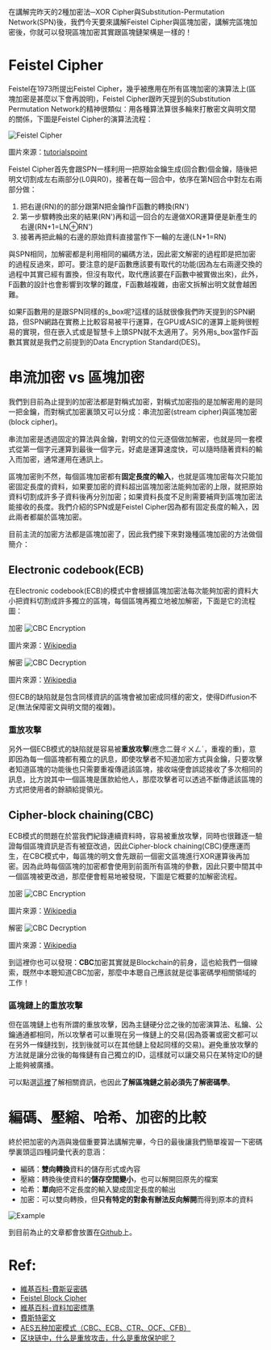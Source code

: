 在講解完昨天的2種加密法─XOR Cipher與Substitution-Permutation Network(SPN)後，我們今天要來講解Feistel Cipher與區塊加密，講解完區塊加密後，你就可以發現區塊加密其實跟區塊鏈架構是一樣的！

# Feistel Cipher
Feistel在1973所提出Feistel Cipher，幾乎被應用在所有區塊加密的演算法上(區塊加密是甚麼以下會再說明)，Feistel Cipher跟昨天提到的Substitution Permutation Network的精神很類似：用各種算法算很多輪來打散密文與明文間的關係，下圖是Feistel Cipher的演算法流程：

![Feistel Cipher](https://www.tutorialspoint.com/cryptography/images/feistel_structure.jpg)

圖片來源：[tutorialspoint](https://www.tutorialspoint.com/cryptography/)

Feistel Cipher首先會跟SPN一樣利用一把原始金鑰生成(回合數)個金鑰，隨後把明文切割成左右兩部分(L0與R0)，接著在每一回合中，依序在第N回合中對左右兩部分做：

1. 把右邊(RN)的的部分跟第N把金鑰作F函數的轉換(RN')
2. 第一步驟轉換出來的結果(RN')再和這一回合的左邊做XOR運算便是新產生的右邊(RN+1=LN⊕RN')
3. 接著再把此輪的右邊的原始資料直接當作下一輪的左邊(LN+1=RN)

與SPN相同，加解密都是利用相同的編碼方法，因此密文解密的過程即是把加密的過程反過來，即可。要注意的是F函數應該要有取代的功能(因為左右兩邊交換的過程中其實已經有置換，但沒有取代，取代應該要在F函數中被實做出來)，此外，F函數的設計也會影響到攻擊的難度，F函數越複雜，由密文拆解出明文就會越困難。

如果F函數用的是跟SPN同樣的s_box呢?這樣的話就很像我們昨天提到的SPN網路，但SPN網路在實務上比較容易被平行運算，在GPU或ASIC的運算上能夠很輕易的實現，但在嵌入式或是智慧卡上頭SPN就不太適用了。另外用s_box當作F函數其實就是我們之前提到的Data Encryption Standard(DES)。


# 串流加密 vs 區塊加密

我們到目前為止提到的加密法都是對稱式加密，對稱式加密指的是加解密用的是同一把金鑰，而對稱式加密裏頭又可以分成：串流加密(stream cipher)與區塊加密(block cipher)。

串流加密是透過固定的算法與金鑰，對明文的位元逐個做加解密，也就是同一套模式從第一個字元運算到最後一個字元，好處是運算速度快，可以隨時隨著資料的輸入而加密，通常運用在通訊上。

區塊加密則不然，每個區塊加密都有**固定長度的輸入**，也就是區塊加密每次只能加密固定長度的資料，如果要加密的資料超出區塊加密法能夠加密的上限，就把原始資料切割成許多子資料後再分別加密；如果資料長度不足則需要補齊到區塊加密法能接收的長度。我們介紹的SPN或是Feistel Cipher因為都有固定長度的輸入，因此兩者都屬於區塊加密。

目前主流的加密方法都是區塊加密了，因此我們接下來對幾種區塊加密的方法做個簡介：

## Electronic codebook(ECB)

在Electronic codebook(ECB)的模式中會根據區塊加密法每次能夠加密的資料大小把資料切割成許多獨立的區塊，每個區塊再獨立地被加解密，下面是它的流程圖：

加密
![CBC Encryption](https://upload.wikimedia.org/wikipedia/commons/c/c4/Ecb_encryption.png)

圖片來源：[Wikipedia](https://en.wikipedia.org/wiki/Block_cipher_mode_of_operation#ECB)

解密
![CBC Decryption](https://upload.wikimedia.org/wikipedia/commons/6/66/Ecb_decryption.png)

圖片來源：[Wikipedia](https://en.wikipedia.org/wiki/Block_cipher_mode_of_operation#ECB)

但ECB的缺陷就是包含同樣資訊的區塊會被加密成同樣的密文，使得Diffusion不足(無法保障密文與明文間的複雜)。

### 重放攻擊 

另外一個ECB模式的缺陷就是容易被**重放攻擊**(應念二聲ㄔㄨㄥˊ，重複的重)，意即因為每一個區塊都有獨立的訊息，即使攻擊者不知道加密方式與金鑰，只要攻擊者知道區塊的功能後也只需要重複傳遞該區塊，接收端便會誤認接收了多次相同的訊息，比方說其中一個區塊是匯款給他人，那麼攻擊者可以透過不斷傳遞該區塊的方式把使用者的餘額給提領光。

## Cipher-block chaining(CBC)

ECB模式的問題在於當我們紀錄連續資料時，容易被重放攻擊，同時也很難逐一驗證每個區塊資訊是否有被竄改過，因此Cipher-block chaining(CBC)便應運而生，在CBC模式中，每區塊的明文會先跟前一個密文區塊進行XOR運算後再加密。因為此時每個區塊的加密都會使用到前面所有區塊的參數，因此只要中間其中一個區塊被更改過，那麼便會輕易地被發現，下圖是它概要的加解密流程。

加密
![CBC Encryption](https://upload.wikimedia.org/wikipedia/commons/d/d3/Cbc_encryption.png)

圖片來源：[Wikipedia](https://en.wikipedia.org/wiki/Block_cipher_mode_of_operation#ECB)

解密
![CBC Decryption](https://upload.wikimedia.org/wikipedia/commons/6/66/Cbc_decryption.png)

圖片來源：[Wikipedia](https://en.wikipedia.org/wiki/Block_cipher_mode_of_operation#ECB)

到這裡你也可以發現：**CBC**加密其實就是Blockchain的前身，這也給我們一個線索，既然中本聰知道CBC加密，那麼中本聰自己應該就是從事密碼學相關領域的工作！

### 區塊鏈上的重放攻擊

但在區塊鏈上也有所謂的重放攻擊，因為主鏈硬分岔之後的加密演算法、私鑰、公鑰通通都相同，所以攻擊者可以重現在另一條鏈上的交易(因為簽署或密文都可以在另外一條鏈找到，找到後就可以在其他鏈上發起同樣的交易)。避免重放攻擊的方法就是讓分岔後的每條鏈有自己獨立的ID，這樣就可以讓交易只在某特定ID的鏈上能夠被廣播。

可以點選[這裡](https://www.binance.vision/zt/security/what-is-a-replay-attack)了解相關資訊，也因此**了解區塊鏈之前必須先了解密碼學**。

# 編碼、壓縮、哈希、加密的比較

終於把加密的內涵與幾個重要算法講解完畢，今日的最後讓我們簡單複習一下密碼學裏頭這四種詞彙代表的意涵：

- 編碼：**雙向轉換**資料的儲存形式或內容
- 壓縮：轉換後使資料的**儲存空間變小**，也可以解開回原先的檔案
- 哈希：**單向**把不定長度的輸入變成固定長度的輸出
- 加密：可以雙向轉換，但**只有特定的對象有辦法反向解開**而得到原本的資料

![Example](https://www.lkm543.site/it_iron_man/day10_3.jpg)

到目前為止的文章都會放置在[Github](https://github.com/lkm543/it_iron_man_2019)上。

# Ref:
- [維基百科-費斯妥密碼](https://zh.wikipedia.org/wiki/%E8%B4%B9%E6%96%AF%E5%A6%A5%E5%AF%86%E7%A0%81)
- [Feistel Block Cipher](https://www.tutorialspoint.com/cryptography/feistel_block_cipher.htm)
- [維基百科-資料加密標準](https://zh.wikipedia.org/wiki/%E8%B3%87%E6%96%99%E5%8A%A0%E5%AF%86%E6%A8%99%E6%BA%96)
- [<Feistel Cipher> 費斯特密文](https://wiki.kmu.edu.tw/index.php/Feistel_cipher)
- [AES五种加密模式（CBC、ECB、CTR、OCF、CFB）](https://www.cnblogs.com/starwolf/p/3365834.html)
- [区块链中，什么是重放攻击，什么是重放保护呢？](http://blockgeek.com/t/topic/1518)
